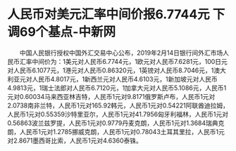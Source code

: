 # 人民币对美元汇率中间价报6.7744元 下调69个基点-中新网

　　中国人民银行授权中国外汇交易中心公布，2019年2月14日银行间外汇市场人民币汇率中间价为：1美元对人民币6.7744元，1欧元对人民币7.6281元，100日元对人民币6.1077元，1港元对人民币0.86320元，1英镑对人民币8.7046元，1澳大利亚元对人民币4.8017元，1新西兰元对人民币4.6103元，1新加坡元对人民币4.9813元，1瑞士法郎对人民币6.7120元，1加拿大元对人民币5.1086元，人民币1元对0.60034马来西亚林吉特，人民币1元对9.8171俄罗斯卢布，人民币1元对2.0738南非兰特，人民币1元对165.92韩元，人民币1元对0.54221阿联酋迪拉姆，人民币1元对0.55359沙特里亚尔，人民币1元对41.7956匈牙利福林，人民币1元对0.56863波兰兹罗提，人民币1元对0.9779丹麦克朗，人民币1元对1.3684瑞典克朗，人民币1元对1.2785挪威克朗，人民币1元对0.78043土耳其里拉，人民币1元对2.8671墨西哥比索，人民币1元对4.6360泰铢。
